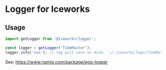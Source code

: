 # Logger for Iceworks

## Usage

```ts
import getLogger from '@iceworks/logger';

const logger = getLogger('TimeMaster');
logger.info('xxx'); // log will save to disk: `~/.iceworks/logs/TimeMaster.log`
```

See: https://www.npmjs.com/package/egg-logger
